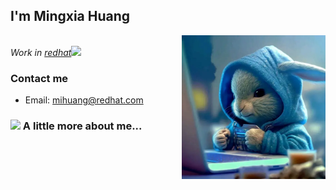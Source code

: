 <h2>  I'm Mingxia Huang</h2>
<img align='right' src="./image/image.png" width="230">
<p><em></br>Work in <a href="https://www.redhat.com">redhat</a><img src="https://media.giphy.com/media/rwiOduiq2oatO/giphy.gif" width="30"> 
</em></p>

### Contact me
+ Email: mihuang@redhat.com


### <img src="https://media.giphy.com/media/JmPPLShV3ItJfAJ8fh/giphy.gif" width="50"> A little more about me...
<a href="https://github.com/huangmingxia">
</a>


